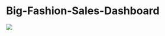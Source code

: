 # Big-Fashion-Sales-Dashboard




![](https://github.com/Gift-Ojeabulu/Big-Fashion-Sales-Dashboard/blob/main/Excel%20Clean%20Dashboard.gif)
